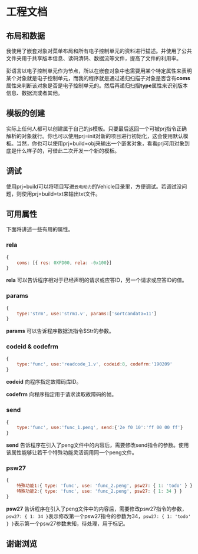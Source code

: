 # 工程文档

## 布局和数据

我使用了嵌套对象对菜单布局和所有电子控制单元的资料进行描述。并使用了公共文件夹用于共享版本信息、读码清码、数据流等文件，提高了文件的利用率。

彭语言以电子控制单元作为节点，所以在嵌套对象中也需要用某个特定属性来表明某个对象就是电子控制单元，而我的程序就是通过递归扫描子对象是否含有**coms**属性来判断该对象是否是电子控制单元的。然后再递归扫描**type**属性来识别版本信息、数据流或者其他。


## 模板的创建

实际上任何人都可以创建属于自己的js模板。只要最后返回一个可被prj指令正确解析的对象就行。你也可以使用prj=init对新的项目进行初始化，这会使用默认模板。当然，你也可以使用prj=build=obj来输出一个嵌套对象，看看prj可用对象到底是什么样子的，可借此二次开发一个新的模板。

## 调试

使用prj=build可以将项目写进`云电动力`的Vehicle目录里，方便调试。若调试没问题，则使用prj=build=txt来输出txt文件。

## 可用属性

下面将讲述一些有用的属性。

### rela
```js
{
    coms: [{ res: 0XFD00, rela: -0x100}]
}
```
**rela** 可以告诉程序相对于已经声明的请求或应答ID，另一个请求或应答ID的值。

### params

```js
{
    type:'strm', use:'strm1.v', params:['sortcandata=11']
}
```
**params** 可以告诉程序数据流指令$Str的参数。

### codeid & codefrm
```js
{
    type:'func', use:'readcode_1.v', codeid:8, codefrm:'190209'
}
```

**codeid** 向程序指定故障码库ID。

**codefrm** 向程序指定用于请求读取故障码的帧。

### send
```js
{
    type:'func', use:'func_1.peng', send:{'2e f0 10':'ff 00 00 ff'}
}
```
**send** 告诉程序在引入了peng文件中的内容后，需要修改send指令的参数。使用该属性能够让若干个特殊功能灵活调用同一个peng文件。

### psw27
```js
{
    特殊功能1:{ type: 'func', use: 'func_2.peng', psw27: { 1: 'todo' } },
    特殊功能2:{ type: 'func', use: 'func_2.peng', psw27: { 1: 34 } }
}
```

**psw27** 告诉程序在引入了peng文件中的内容后，需要修改psw27指令的参数，`psw27: { 1: 34 }`表示修改第一个psw27指令的参数为34，`psw27: { 1: 'todo' } }`表示第一个psw27参数未知，待处理，用于标记。

## 谢谢浏览